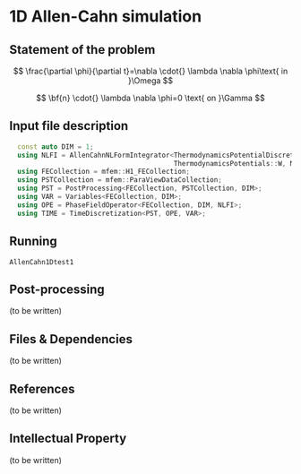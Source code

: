 # 1D Allen-Cahn simulation  


## Statement of the problem

$$
\frac{\partial \phi}{\partial t}=\nabla \cdot{} \lambda \nabla \phi\text{ in }\Omega 
$$

$$
\bf{n} \cdot{} \lambda \nabla \phi=0 \text{ on }\Gamma
$$

## Input file description


```CPP
  const auto DIM = 1;
  using NLFI = AllenCahnNLFormIntegrator<ThermodynamicsPotentialDiscretization::Implicit,
                                         ThermodynamicsPotentials::W, Mobility::Constant>;
  using FECollection = mfem::H1_FECollection;
  using PSTCollection = mfem::ParaViewDataCollection;
  using PST = PostProcessing<FECollection, PSTCollection, DIM>;
  using VAR = Variables<FECollection, DIM>;
  using OPE = PhaseFieldOperator<FECollection, DIM, NLFI>;
  using TIME = TimeDiscretization<PST, OPE, VAR>;


```


## Running 

```SHELL
AllenCahn1Dtest1
```

## Post-processing

(to be written)

## Files & Dependencies


(to be written)

## References


(to be written)

## Intellectual Property

(to be written)